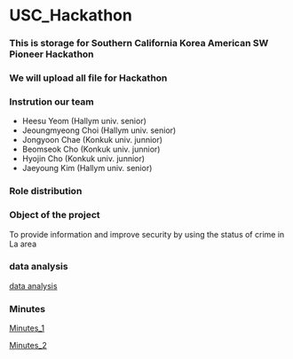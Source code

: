 # USC_Hackathon



### This is storage for Southern California Korea American SW Pioneer Hackathon
### We will upload all file for Hackathon

### Instrution our team

- Heesu Yeom (Hallym univ. senior)
- Jeoungmyeong Choi (Hallym univ. senior)
- Jongyoon Chae (Konkuk univ. junnior)
- Beomseok Cho (Konkuk univ. junnior)
- Hyojin Cho (Konkuk univ. junnior)
- Jaeyoung Kim (Hallym univ. senior)

### Role distribution

[](https://github.com/yeom-heesu/USC-Data-Analysis-/blob/master/lab/lab1.ipynb)
[](https://github.com/yeom-heesu/USC-Data-Analysis-/blob/master/lab/lab1.ipynb)

### Object of the project

To provide information and improve security by using the status of crime in La area

### data analysis

[data analysis](https://github.com/yeom-heesu/USC_Hackathon/blob/master/files/data_analysis.md)

### Minutes

[Minutes_1](https://github.com/yeom-heesu/USC_Hackathon/blob/master/minutes/First_minutes.md)

[Minutes_2](https://github.com/yeom-heesu/USC_Hackathon/blob/master/minutes/Second_minutes.md)

